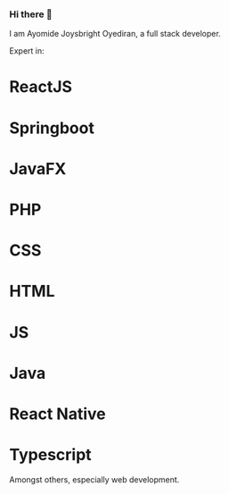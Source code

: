 ### Hi there 👋
I am Ayomide Joysbright Oyediran, a full stack developer.

Expert in:
# ReactJS
# Springboot
# JavaFX
# PHP
# CSS
# HTML
# JS
# Java
# React Native
# Typescript
Amongst others, especially web development.
<!--
**Oyejoysbright/oyejoysbright** is a ✨ _special_ ✨ repository because its `README.md` (this file) appears on your GitHub profile.

Here are some ideas to get you started:

- 🔭 I’m currently working on ...
- 🌱 I’m currently learning ...
- 👯 I’m looking to collaborate on ...
- 🤔 I’m looking for help with ...
- 💬 Ask me about ...
- 📫 How to reach me: ...
- 😄 Pronouns: ...
- ⚡ Fun fact: ...
-->
